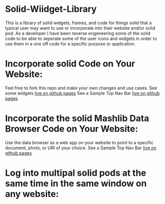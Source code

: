 # Solid-Wiidget-Library
This is a library of solid widgets, frames, and code for things solid that a typical user may want to use or incorporate into their website and/or solid pod. As a developer I have been reverse engeneering some of the solid code to be able to seperate some of the user icons and widgets in order to use them in a one off code for a specific purpose or application.
# Incorporate solid Code on Your Website:
Feel free to fork this repo and make your own changes and use cases.
See some widgets [live on github pages](https://mikeadams1.github.io/Solid-Wiidget-Library/widget.html#)
See a Sample Top Nav Bar [live on github pages](https://mikeadams1.github.io/Solid-Wiidget-Library/Top-Nav-Bar.html#)
# Incorporate the solid Mashlib Data Browser Code on Your Website:
Use the data browser as a web app on your website to point to a specific document, photo, or URI of your choice.
See a Sample Top Nav Bar [live on github pages](https://mikeadams1.github.io/Solid-Wiidget-Library/solid-browser.html#)
# Log into multipal solid pods at the same time in the same window on any website:
